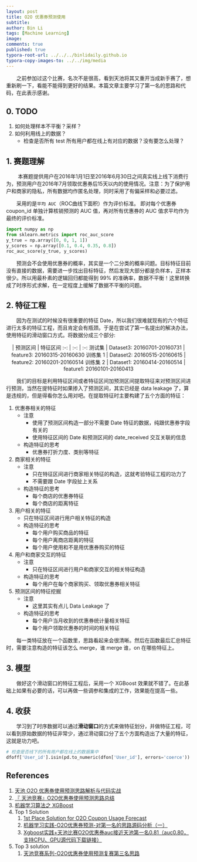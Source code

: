 ```yaml
---
layout: post
title: O2O 优惠券预测使用
subtitle:
author: Bin Li
tags: [Machine Learning]
image: 
comments: true
published: true
typora-root-url: ../../../binlidaily.github.io
typora-copy-images-to: ../../img/media
---
```


　　之前参加过这个比赛，名次不是很高，看到天池将其又重开当成新手赛了，想重新刷一下，看能不能得到更好的结果。本篇文章主要学习了第一名的思路和代码，在此表示感谢。

## 0. TODO
1. 如何处理样本不平衡？采样？
2. 如何利用线上的数据？
    * 检查是否所有 test 所有用户都在线上有对应的数据？没有要怎么处理？

## 1. 赛题理解
　　 本赛题提供用户在2016年1月1日至2016年6月30日之间真实线上线下消费行为，预测用户在2016年7月领取优惠券后15天以内的使用情况。注意：为了保护用户和商家的隐私，所有数据均作匿名处理，同时采用了有偏采样和必要过滤。

　　采用的是`平均 AUC`（ROC曲线下面积）作为评价标准。 即对每个优惠券 coupon_id 单独计算核销预测的 AUC 值，再对所有优惠券的 AUC 值求平均作为最终的评价标准。

```python
import numpy as np
from sklearn.metrics import roc_auc_score
y_true = np.array([0, 0, 1, 1])
y_scores = np.array([0.1, 0.4, 0.35, 0.8])
roc_auc_score(y_true, y_scores)
```

　　预测会不会使用优惠券的概率，其实是一个二分类的概率问题。目标特征目前没有直接的数据，需要进一步找出目标特征，然后发现大部分都是负样本，正样本很少。所以用最朴素的逻辑回归都能得到 99% 的准确率，数据不平衡！这里转换成了时序形式求解，在一定程度上缓解了数据不平衡的问题。


## 2. 特征工程
　　因为在测试的时候没有很重要的特征 Date，所以我们很难就现有的六个特征进行太多的特征工程，而且肯定会有瓶颈。于是在尝试了第一名提出的解决办法，使用特征的滑动窗口方式。将数据分成三个部分:

<div align="center">
<div class="datatable-begin"></div>

 | 预测区间 | 特征区间 
 :-: | :-: | :-: 
 测试集 | Dataset3: 20160701-20160731 | feature3: 20160315-20160630 
 训练集 1 | Dataset2: 20160515-20160615 | feature2: 20160201-20160514 
 训练集 2 | Dataset1: 20160414-20160514 | feature1: 20160101-20160413 

<div class="datatable-end"></div>
</div>


　　我们的目标是利用特征区间或者特征区间加预测区间提取特征来对预测区间进行预测，当然在提特征时如果掺入了预测区间，其实已经是 data leakage 了，算是违规的，但是得看你怎么用对吧。在提取特征时主要构建了五个方面的特征：

1. 优惠券相关的特征
    * 注意
        * 使用了预测区间构造一部分不需要 Date 特征的数据，纯跟优惠券字段有关的
        * 使用特征区间的 Date 和预测区间的 date_received 交互关联的信息
    * 构造特征的思考
        * 优惠券打折力度、类别等特征
2. 商家相关的特征
    * 注意
        * 只在特征区间进行商家相关特征的构造，这就考验特征工程的功力了
        * 不需要跟 Date 字段扯上关系
    * 构造特征的思考
        * 每个商店的优惠券特征
        * 每个商店的距离特征
3. 用户相关的特征
    * 只在特征区间进行用户相关特征的构造
    * 构造特征的思考
        * 每个用户购买商品的特征
        * 每个用户离商店距离的特征
        * 每个用户使用和不是用优惠券购买的特征
4. 用户和商家交互的特征
    * 注意
        * 只在特征区间进行用户和商家交互的相关特征构造
    * 构造特征的思考
        * 每个用户在每个商家购买、领取优惠券相关特征
5. 预测区间的特征挖掘
    * 注意
        * 这里其实有点儿 Data Leakage 了
    * 构造特征的思考
        * 每个用户当月收到的优惠券统计量相关特征
        * 每个用户领取优惠券的时间的相关特征

　　每一类特征放在一个函数里，思路看起来会很清晰。然后在函数最后汇总特征时，需要注意构造的特征该怎么 merge，谁 merge 谁，on 在哪些特征上。

## 3. 模型
　　做好这个滑动窗口的特征工程后，采用一个 XGBoost 效果就不错了。在此基础上如果有必要的话，可以再做一些调参和集成的工作，效果能在提高一些。

## 4. 收获
　　学习到了时序数据可以通过**滑动窗口**的方式来做特征划分，并做特征工程，可以看到原始数据的特征非常少，通过滑动窗口分了五个方面构造出了大量的特征，这就是功力吧。

```python
# 检查是否线下的所有用户都在线上的数据集中
dfoff['User_id'].isin(pd.to_numeric(dfon['User_id'], errors='coerce')).all()
```

## References
1. [天池 O2O 优惠券使用预测思路解析与代码实战](https://redstonewill.com/1681/)
2. [『 天池竞赛』O2O优惠券使用预测思路总结](https://blog.csdn.net/shine19930820/article/details/53995369)
3. [机器学习算法之 XGBoost](https://www.biaodianfu.com/xgboost.html)
4. Top 1 Solution
    1. [1st Place Solution for O2O Coupon Usage Forecast](https://github.com/wepe/O2O-Coupon-Usage-Forecast)
    2. [机器学习实践-O2O优惠券预测-对第一名的思路源码分析（一）](https://jiayi797.github.io/2017/03/08/机器学习实践-O2O优惠券预测-对第一名的思路源码分析（一）/)
    3. [Xgboost实践+天池比赛O2O优惠券auc接近天池第一名0.81（auc0.80，支持CPU、GPU源代码下载链接）](https://blog.csdn.net/myourdream2/article/details/86618120)
5. Top 3 solution
    1. [天池竞赛系列-O2O优惠券使用预测复赛第三名思路](https://blog.csdn.net/bryan__/article/details/53907292)
